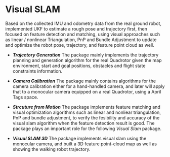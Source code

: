 # Visual SLAM
Based on the collected IMU and odometry data from the real ground robot, implemented UKF to estimate a rough pose and trajectory first, then focused on feature detection and matching, using visual approaches such as linear / nonlinear Triangulation, PnP and Bundle Adjustment to update and optimize the robot pose, trajectory, and feature point cloud as well.


* **_Trajectory Generation_**
The package mainly implements the trajectory planning and generation algorithm for the real Quadrotor given the map environment, start and goal positions, obstacles and flight state constraints information.

* **_Camera Calibration_**
The package mainly contains algorithms for the camera calibration either for a hand-handled camera, and later will apply that to a monocular camera equipped on a real Quadrotor, using a April Tags space.


* **_Strcuture from Motion_**
The package implements feature matching and visual optimization algorithms such as linear and nonliear triangulation, PnP and bundle adjustment,
to verify the fesibility and accuracy of the visual slam algorithm when the feature detection result is good. The package plays an important role for the following *Visual Slam* package.


* **_Visual SLAM 3D_**
The package implements visual slam using the monocular camera, and built a 3D feature point-cloud map as well as showing the walking robot trajectory.
